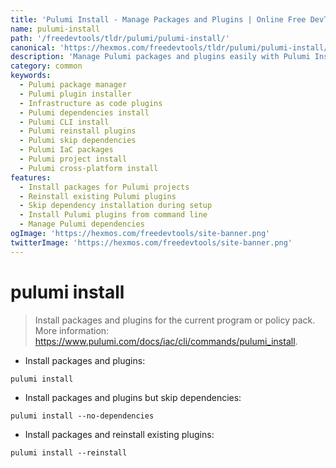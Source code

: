 ```yaml
---
title: 'Pulumi Install - Manage Packages and Plugins | Online Free DevTools by Hexmos'
name: pulumi-install
path: '/freedevtools/tldr/pulumi/pulumi-install/'
canonical: 'https://hexmos.com/freedevtools/tldr/pulumi/pulumi-install/'
description: 'Manage Pulumi packages and plugins easily with Pulumi Install. Install missing dependencies, reinstall existing plugins, and skip dependency checks. Free online tool, no registration required.'
category: common
keywords:
  - Pulumi package manager
  - Pulumi plugin installer
  - Infrastructure as code plugins
  - Pulumi dependencies install
  - Pulumi CLI install
  - Pulumi reinstall plugins
  - Pulumi skip dependencies
  - Pulumi IaC packages
  - Pulumi project install
  - Pulumi cross-platform install
features:
  - Install packages for Pulumi projects
  - Reinstall existing Pulumi plugins
  - Skip dependency installation during setup
  - Install Pulumi plugins from command line
  - Manage Pulumi dependencies
ogImage: 'https://hexmos.com/freedevtools/site-banner.png'
twitterImage: 'https://hexmos.com/freedevtools/site-banner.png'
---
```


# pulumi install

> Install packages and plugins for the current program or policy pack.
> More information: <https://www.pulumi.com/docs/iac/cli/commands/pulumi_install>.

- Install packages and plugins:

`pulumi install`

- Install packages and plugins but skip dependencies:

`pulumi install --no-dependencies`

- Install packages and reinstall existing plugins:

`pulumi install --reinstall`
